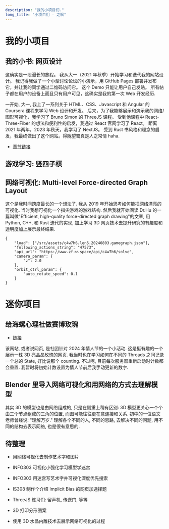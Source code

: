 ```yaml
---
description: "我的小项目们."
long_title: "小项目们 - 之枫"
---
```


# 我的小项目

## 我的小书: 网页设计

这确实是一段漫长的旅程。 我从大一（2021 年秋季）开始学习和迭代我的网站设计。 我记得我做了一个小型讨论论坛的小演示，用 GitHub Pages 部署并发布它，并让我的同学通过二维码访问它。 这个 Demo 只能让用户自己发贴。 所有帖子都在用户的设备上而且只有用户可见，这确实是我的第一次 Web 开发经历.

一开始, 大一, 我上了一系列关于 HTML、CSS、Javascript 和 Angular 的 Coursera 课程来学习 Web 设计和开发。 后来，为了我能够展示和演示我的网络/图形可视化，我学习了 Bruno Simon 的 ThreeJS 课程。 受到他课程中 React-Three-Fiber 的想法和便利性的启发，我通过 React 官网学习了 React。 距离 2021 年两年，2023 年秋天，我学习了 NextJS。 受到 Rust 书风格和理念的启发，我最终做出了这个网站。得陇望蜀真是人之常情 haha.

- [章节链接](/projects/mdbook/)

## 游戏学习: 竖四子棋

## 网络可视化: Multi-level Force-directed Graph Layout

这个是我时间跨度最长的一个想法了. 我从 2019 年开始思考如何能把网络漂亮的可视化. 当时我想可视化一个指尖游戏的游戏结构. 然后我就开始阅读 Dr.Hu 的一篇叫做"Efficient, high-quality force-directed graph drawing"的文章, 用 Python, C++, 和 Rust 迭代的实现, 加上学习 3D 网页技术去提升研究的有趣度和透明度加上展示最终结果.

```json#con4_graph
{
    "load": ["/src/assets/c4w7h6.len5.20240803.gamegraph.json"],
    "following_actions_string": "47573",
    "api_url": "https://www.zf-w.space/api/c4w7h6/solve",
    "camera_param": {
        "z": 2.0
    },
    "orbit_ctrl_param": {
        "auto_rotate_speed": 0.1
    }
}
```

# 迷你项目

## 给海螺心理社做赛博玫瑰

- [链接](https://uiuc.hailuoxinli.com/)

该网站, 或者说网页, 是社团针对 2024 年情人节的一个小活动. 这是挺有趣的一个展示一株 3D 亮晶晶玫瑰的网页. 我当时也在学习如何在不同的 Threads 之间记录一个总的 State, 好比说那个 counting. 不过呢, 目前每次服务器重新启动时计数都会重置. 我暂时将初始计数设置为情人节前后我手动更新的数字.

## Blender 里导入网络可视化和用网络的方式去理解模型

其实 3D 的模型也是由网络组成的, 只是在侧重上稍有区别: 3D 模型更关心一个个由三个节点组成的三角的位置, 而图可能往往更在意连接和关系. 初中的一位语文老师曾经说: "理解万岁." 理解各个不同的人, 不同的思路, 去解决不同的问题, 用不同的结构去表示网络, 也是很有意思的.

## 待整理

- 用网络可视化去制作艺术字和图片

- INFO303 可视化小强化学习模型学迷宫

- INFO303 用迷宫写艺术字并可视化深度优先搜索

- IS308 制作个介绍 Implicit Bias 的网页加选择题

- ThreeJS 练习们: 留声机, 传送门, 等等

- 3D 打印分形图案

- 使用 3D 水晶内雕技术去展示网络可视化的过程
